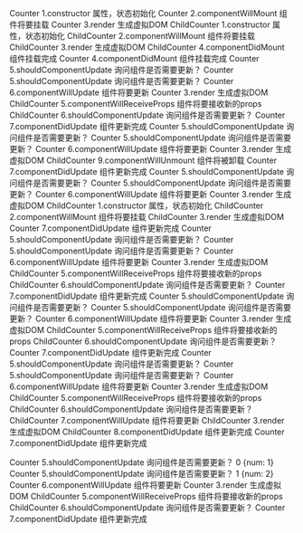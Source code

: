 <!--
 * @Author: dfh
 * @Date: 2021-02-28 17:15:26
 * @LastEditors: dfh
 * @LastEditTime: 2021-03-01 07:12:20
 * @Modified By: dfh
 * @FilePath: /day25-react/log.md
-->
Counter 1.constructor 属性，状态初始化
Counter 2.componentWillMount 组件将要挂载
Counter 3.render 生成虚拟DOM
ChildCounter 1.constructor 属性，状态初始化
ChildCounter 2.componentWillMount 组件将要挂载
ChildCounter 3.render 生成虚拟DOM
ChildCounter 4.componentDidMount 组件挂载完成
Counter 4.componentDidMount 组件挂载完成
Counter 5.shouldComponentUpdate 询问组件是否需要更新？
Counter 5.shouldComponentUpdate 询问组件是否需要更新？
Counter 6.componentWillUpdate 组件将要更新
Counter 3.render 生成虚拟DOM
ChildCounter 5.componentWillReceiveProps 组件将要接收新的props
ChildCounter 6.shouldComponentUpdate 询问组件是否需要更新？
Counter 7.componentDidUpdate 组件更新完成
Counter 5.shouldComponentUpdate 询问组件是否需要更新？
Counter 5.shouldComponentUpdate 询问组件是否需要更新？
Counter 6.componentWillUpdate 组件将要更新
Counter 3.render 生成虚拟DOM
ChildCounter 9.componentWillUnmount 组件将被卸载
Counter 7.componentDidUpdate 组件更新完成
Counter 5.shouldComponentUpdate 询问组件是否需要更新？
Counter 5.shouldComponentUpdate 询问组件是否需要更新？
Counter 6.componentWillUpdate 组件将要更新
Counter 3.render 生成虚拟DOM
ChildCounter 1.constructor 属性，状态初始化
ChildCounter 2.componentWillMount 组件将要挂载
ChildCounter 3.render 生成虚拟DOM
Counter 7.componentDidUpdate 组件更新完成
Counter 5.shouldComponentUpdate 询问组件是否需要更新？
Counter 5.shouldComponentUpdate 询问组件是否需要更新？
Counter 6.componentWillUpdate 组件将要更新
Counter 3.render 生成虚拟DOM
ChildCounter 5.componentWillReceiveProps 组件将要接收新的props
ChildCounter 6.shouldComponentUpdate 询问组件是否需要更新？
Counter 7.componentDidUpdate 组件更新完成
Counter 5.shouldComponentUpdate 询问组件是否需要更新？
Counter 5.shouldComponentUpdate 询问组件是否需要更新？
Counter 6.componentWillUpdate 组件将要更新
Counter 3.render 生成虚拟DOM
ChildCounter 5.componentWillReceiveProps 组件将要接收新的props
ChildCounter 6.shouldComponentUpdate 询问组件是否需要更新？
Counter 7.componentDidUpdate 组件更新完成
Counter 5.shouldComponentUpdate 询问组件是否需要更新？
Counter 5.shouldComponentUpdate 询问组件是否需要更新？
Counter 6.componentWillUpdate 组件将要更新
Counter 3.render 生成虚拟DOM
ChildCounter 5.componentWillReceiveProps 组件将要接收新的props
ChildCounter 6.shouldComponentUpdate 询问组件是否需要更新？
ChildCounter 7.componentWillUpdate 组件将要更新
ChildCounter 3.render 生成虚拟DOM
ChildCounter 8.componentDidUpdate 组件更新完成
Counter 7.componentDidUpdate 组件更新完成





Counter 5.shouldComponentUpdate 询问组件是否需要更新？ 0 
{num: 1}
Counter 5.shouldComponentUpdate 询问组件是否需要更新？ 1 
{num: 2}
Counter 6.componentWillUpdate 组件将要更新
Counter 3.render 生成虚拟DOM
ChildCounter 5.componentWillReceiveProps 组件将要接收新的props
ChildCounter 6.shouldComponentUpdate 询问组件是否需要更新？
Counter 7.componentDidUpdate 组件更新完成

​
